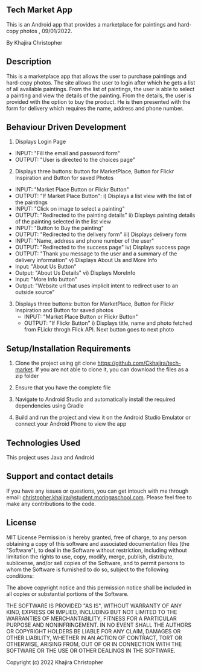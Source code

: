 ## Tech Market App

This is an Android app that provides a marketplace for paintings and hard-copy photos , 09/01/2022.

By Khajira Christopher

## Description
This is a marketplace app that allows the user to purchase paintings and hard-copy photos. The site allows the user
to login after which he gets a list of all available paintings. From the list of paintings, the user is able to select
a painting and view the details of the painting. From the details, the user is provided with the option to buy the product.
He is then presented with the form for delivery which requires the name, address and phone number.


## Behaviour Driven Development
1.  Displays Login Page
   - INPUT: "Fill the email and password form"
   - OUTPUT: "User is directed to the choices page"
   
2.  Displays three buttons: button for MarketPlace, Button for Flickr Inspiration and Button for saved Photos
   - INPUT: "Market Place Button or Flickr Button"
   - OUTPUT: "If Market Place Button": 
   i) Displays a list view with the list of the paintings
   - INPUT: "Click on image to select a painting"
   - OUTPUT: "Redirected to the painting details"
   ii)  Displays painting details of the painting selected in the list view
   - INPUT: "Button to Buy the painting"
   - OUTPUT: "Redirected to the delivery form"
   iii)  Displays delivery form
   - INPUT: "Name, address and phone number of the user"
   - OUTPUT: "Redirected to the success page"
   iv) Displays success page
   - OUTPUT: "Thank you message to the user and a summary of the delivery information"
   v) Displays About Us and More Info
   - Input: "About Us Button"
   - Output: "About Us Details"
   vi) Displays MoreInfo
   - Input: "More Info button"
   - Output: "Website url that uses implicit intent to redirect user to an outside source"
   
3. Displays three buttons: button for MarketPlace, Button for Flickr Inspiration and Button for saved photos
   - INPUT: "Market Place Button or Flickr Button"
   - OUTPUT: "If Flickr Button"
   i) Displays title, name and photo fetched from FLickr throgh Flick API. Next button goes to next photo

## Setup/Installation Requirements

1. Clone the project using git clone https://github.com/Ckhajira/tech-market. If you are not able to clone it, you can download the files as a zip folder

2. Ensure that you have the complete file

3. Navigate to Android Studio and automatically install the required dependencies using Gradle

4. Build and run the project and view it on the Android Studio Emulator or connect your Android Phone to view the app

## Technologies Used
This project uses Java and Android

## Support and contact details

If you have any issues or questions, you can get intouch with me through email: christopher.khajira@student.moringaschool.com. Please feel free to make any contributions to the code.

## License

MIT License
Permission is hereby granted, free of charge, to any person obtaining a copy of this software and associated documentation files (the "Software"), to deal in the Software without restriction, including without limitation the rights to use, copy, modify, merge, publish, distribute, sublicense, and/or sell copies of the Software, and to permit persons to whom the Software is furnished to do so, subject to the following conditions:

The above copyright notice and this permission notice shall be included in all copies or substantial portions of the Software.

THE SOFTWARE IS PROVIDED "AS IS", WITHOUT WARRANTY OF ANY KIND, EXPRESS OR IMPLIED, INCLUDING BUT NOT LIMITED TO THE WARRANTIES OF MERCHANTABILITY, FITNESS FOR A PARTICULAR PURPOSE AND NONINFRINGEMENT. IN NO EVENT SHALL THE AUTHORS OR COPYRIGHT HOLDERS BE LIABLE FOR ANY CLAIM, DAMAGES OR OTHER LIABILITY, WHETHER IN AN ACTION OF CONTRACT, TORT OR OTHERWISE, ARISING FROM, OUT OF OR IN CONNECTION WITH THE SOFTWARE OR THE USE OR OTHER DEALINGS IN THE SOFTWARE.

Copyright (c) 2022 Khajira Christopher
